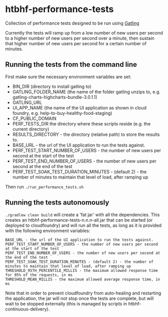 # htbhf-performance-tests

Collection of performance tests designed to be run using [Gatling](https://gatling.io/)

Currently the tests will ramp up from a low number of new users per second to a higher number of new users per second over a minute,
then sustain that higher number of new users per second for a certain number of minutes.

## Running the tests from the command line
First make sure the necessary environment variables are set:
 * BIN_DIR (directory to install gatling to)
 * GATLING_FOLDER_NAME (the name of the folder gatling unzips to, e.g. gatling-charts-highcharts-bundle-3.0.1.1)
 * GATLING_URL
 * UI_APP_NAME (the name of the UI application as shown in cloud foundry, e.g. help-to-buy-healthy-food-staging)
 * CF_PUBLIC_DOMAIN
 * PERF_TESTS_DIR the directory where these scripts reside (e.g. the current directory)
 * RESULTS_DIRECTORY - the directory (relative path) to store the results to.
 * BASE_URL - the url of the UI application to run the tests against.
 * PERF_TEST_START_NUMBER_OF_USERS - the number of new users per second at the start of the test
 * PERF_TEST_END_NUMBER_OF_USERS - the number of new users per second at the end of the test
 * PERF_TEST_SOAK_TEST_DURATION_MINUTES - (default 2) - the number of minutes to maintain that level of load, after ramping up
 
Then run `./run_performance_tests.sh`

## Running the tests autonomously
`./gradlew clean build` will create a 'fat jar' with all the dependencies.
This creates an htbhf-performance-tests-n.n.n-all.jar that can be started (or deployed to cloudfoundry)
and will run all the tests, as long as it is provided with the following environment variables:
```
BASE_URL - the url of the UI application to run the tests against.
PERF_TEST_START_NUMBER_OF_USERS - the number of new users per second at the start of the test
PERF_TEST_END_NUMBER_OF_USERS - the number of new users per second at the end of the test
PERF_TEST_SOAK_TEST_DURATION_MINUTES - (default 2) - the number of minutes to maintain that level of load, after ramping up
THRESHOLD_95TH_PERCENTILE_MILLIS - the maximum allowed response time for 95% of the requests, in ms
THRESHOLD_MEAN_MILLIS - the maximum allowed average response time, in ms
```
Note that in order to prevent cloudfoundry from auto-healing and restarting the application,
the jar will not stop once the tests are complete, but will wait to be stopped externally (this is managed by scripts in htbhf-continuous-delivery).